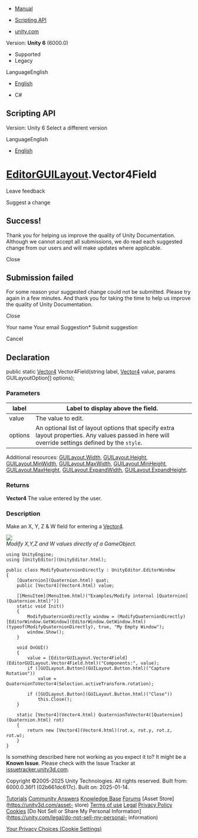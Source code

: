 [ ]()

  * [Manual](../Manual/index.html)
  * [Scripting API](../ScriptReference/index.html)

  * [unity.com](https://unity.com/)

Version: **Unity 6** (6000.0)

  * Supported
  * Legacy

LanguageEnglish

  * [English]()

  * C#

[ ](https://docs.unity3d.com)

## Scripting API

Version: Unity 6 Select a different version

LanguageEnglish

  * [English]()

#  [EditorGUILayout](EditorGUILayout.html).Vector4Field

Leave feedback

Suggest a change

## Success!

Thank you for helping us improve the quality of Unity Documentation. Although
we cannot accept all submissions, we do read each suggested change from our
users and will make updates where applicable.

Close

## Submission failed

For some reason your suggested change could not be submitted. Please <a>try
again</a> in a few minutes. And thank you for taking the time to help us
improve the quality of Unity Documentation.

Close

Your name Your email Suggestion* Submit suggestion

Cancel

[ ]()

## Declaration

public static [Vector4](Vector4.html) Vector4Field(string label,
[Vector4](Vector4.html) value, params GUILayoutOption[] options);

### Parameters

label | Label to display above the field.  
---|---  
value | The value to edit.  
options | An optional list of layout options that specify extra layout properties. Any values passed in here will override settings defined by the `style`.  
Additional resources: [GUILayout.Width](GUILayout.Width.html),
[GUILayout.Height](GUILayout.Height.html),
[GUILayout.MinWidth](GUILayout.MinWidth.html),
[GUILayout.MaxWidth](GUILayout.MaxWidth.html),
[GUILayout.MinHeight](GUILayout.MinHeight.html),
[GUILayout.MaxHeight](GUILayout.MaxHeight.html),
[GUILayout.ExpandWidth](GUILayout.ExpandWidth.html),
[GUILayout.ExpandHeight](GUILayout.ExpandHeight.html).  
  
### Returns

**Vector4** The value entered by the user.

### Description

Make an X, Y, Z & W field for entering a [Vector4](Vector4.html).

![](../StaticFiles/ScriptRefImages/ModifyQuaternionDirectly.png)  
_Modify X,Y,Z and W values directly of a GameObject._

    
    
    using UnityEngine;
    using [UnityEditor](UnityEditor.html);  
      
    public class ModifyQuaternionDirectly : UnityEditor.EditorWindow
    {
        [Quaternion](Quaternion.html) quat;
        public [Vector4](Vector4.html) value;  
      
        [[MenuItem](MenuItem.html)("Examples/Modify internal [Quaternion](Quaternion.html)")]
        static void Init()
        {
            ModifyQuaternionDirectly window = (ModifyQuaternionDirectly)[EditorWindow.GetWindow](EditorWindow.GetWindow.html)(typeof(ModifyQuaternionDirectly), true, "My Empty Window");
            window.Show();
        }  
      
        void OnGUI()
        {
            value = [EditorGUILayout.Vector4Field](EditorGUILayout.Vector4Field.html)("Components:", value);
            if ([GUILayout.Button](GUILayout.Button.html)("Capture Rotation"))
                value = QuaternionToVector4(Selection.activeTransform.rotation);  
      
            if ([GUILayout.Button](GUILayout.Button.html)("Close"))
                this.Close();
        }  
      
        static [Vector4](Vector4.html) QuaternionToVector4([Quaternion](Quaternion.html) rot)
        {
            return new [Vector4](Vector4.html)(rot.x, rot.y, rot.z, rot.w);
        }
    }
    

Is something described here not working as you expect it to? It might be a
**Known Issue**. Please check with the Issue Tracker at
[issuetracker.unity3d.com](https://issuetracker.unity3d.com).

Copyright ©2005-2025 Unity Technologies. All rights reserved. Built from:
6000.0.36f1 (02b661dc617c). Built on: 2025-01-14.

[Tutorials](https://unity3d.com/learn) [Community
Answers](https://answers.unity3d.com) [Knowledge
Base](https://support.unity3d.com/hc/en-us)
[Forums](https://forum.unity3d.com) [Asset Store](https://unity3d.com/asset-
store) [Terms of use](https://docs.unity3d.com/Manual/TermsOfUse.html)
[Legal](https://unity.com/legal) [Privacy
Policy](https://unity.com/legal/privacy-policy)
[Cookies](https://unity.com/legal/cookie-policy) [Do Not Sell or Share My
Personal Information](https://unity.com/legal/do-not-sell-my-personal-
information)

[Your Privacy Choices (Cookie Settings)](javascript:void\(0\);)

